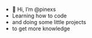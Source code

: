 - 👋 Hi, I’m @pinexs 
- Learning how to code
- and doing some little projects
- to get more knowledge

